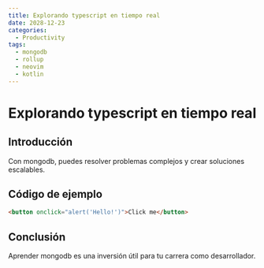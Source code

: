 ```yaml
---
title: Explorando typescript en tiempo real
date: 2028-12-23
categories:
  - Productivity
tags:
  - mongodb
  - rollup
  - neovim
  - kotlin
---
```


# Explorando typescript en tiempo real

## Introducción

Con mongodb, puedes resolver problemas complejos y crear soluciones escalables.

## Código de ejemplo

```html
<button onclick="alert('Hello!')">Click me</button>
```

## Conclusión

Aprender mongodb es una inversión útil para tu carrera como desarrollador.
